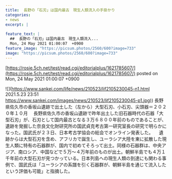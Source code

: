 ```yaml
---
title:  長野の「石刃」は国内最古　現生人類流入の手掛かり  
categories:
- news
excerpt: |
  
feature_text: |
  ##  長野の「石刃」は国内最古　現生人類流入...
  Mon, 24 May 2021 01:00:07  +0900
feature_image: "https://picsum.photos/2560/600?image=733"
image: "https://picsum.photos/2560/600?image=733"
---
```


[https://rosie.5ch.net/test/read.cgi/editorialplus/1621785607/](https://rosie.5ch.net/test/read.cgi/editorialplus/1621785607/)
posted on Mon, 24 May 2021 01:00:07  +0900

<!--more-->

![](https://www.sankei.com/life/news/210523/lif2105230045-n1.html 2021.5.23 23:51 [https://www.sankei.com/images/news/210523/lif2105230045-p1.jpg)](https://www.sankei.com/images/news/210523/lif2105230045-p1.jpg)) 長野県佐久市の香坂山遺跡で出土した（左から）大型石刃、小石刃、尖頭器＝２０２０年１０月 　長野県佐久市の香坂山遺跡で昨年出土した旧石器時代の石器「大型石刃」が、石刃として国内最古となる３万６８００年前のものであることが、遺跡を発掘した奈良文化財研究所の国武貞克考古第一研究室長の研究で明らかになった。国武氏が２３日、日本考古学協会の総会でオンライン発表した。 　遺跡からは大型石刃を含め、アフリカで誕生し、ユーラシア大陸を東に拡散した現生人類に特有の石器群が、国内で初めてそろって出土。同様の石器群は、中央アジア、南ロシア、中国などで５万〜４万年前のものが出土。朝鮮半島でも４万１千年前の大型石刃が見つかっている。日本列島への現生人類の到達にも関わる事例で、国武氏は「ユーラシアの系譜を引く石器群が、朝鮮半島を通じて流入したという評価も可能」と指摘した。
